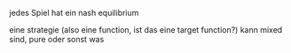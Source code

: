jedes Spiel hat ein nash equilibrium

eine strategie (also eine function, ist das eine target function?) kann mixed sind, pure oder sonst was

